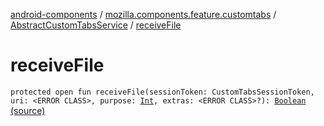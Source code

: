 [android-components](../../index.md) / [mozilla.components.feature.customtabs](../index.md) / [AbstractCustomTabsService](index.md) / [receiveFile](./receive-file.md)

# receiveFile

`protected open fun receiveFile(sessionToken: CustomTabsSessionToken, uri: <ERROR CLASS>, purpose: `[`Int`](https://kotlinlang.org/api/latest/jvm/stdlib/kotlin/-int/index.html)`, extras: <ERROR CLASS>?): `[`Boolean`](https://kotlinlang.org/api/latest/jvm/stdlib/kotlin/-boolean/index.html) [(source)](https://github.com/mozilla-mobile/android-components/blob/master/components/feature/customtabs/src/main/java/mozilla/components/feature/customtabs/AbstractCustomTabsService.kt#L137)